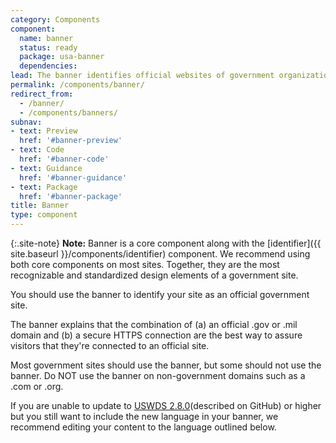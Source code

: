 ```yaml
---
category: Components
component:
  name: banner
  status: ready
  package: usa-banner
  dependencies:
lead: The banner identifies official websites of government organizations in the United States. It also helps visitors understand how to tell that a website is both official and secure.
permalink: /components/banner/
redirect_from:
  - /banner/
  - /components/banners/
subnav:
- text: Preview
  href: '#banner-preview'
- text: Code
  href: '#banner-code'
- text: Guidance
  href: '#banner-guidance'
- text: Package
  href: '#banner-package'
title: Banner
type: component
---
```


{:.site-note}
**Note:** Banner is a core component along with the [identifier]({{ site.baseurl }}/components/identifier) component. We recommend using both core components on most sites. Together, they are the most recognizable and standardized design elements of a government site.

You should use the banner to identify your site as an official government site.

The banner explains that the combination of (a) an official .gov or .mil domain and (b) a secure HTTPS connection are the best way to assure visitors that they're connected to an official site.

Most government sites should use the banner, but some should not use the banner. Do NOT use the banner on non-government domains such as a .com or .org.

If you are unable to update to [USWDS 2.8.0](https://github.com/uswds/uswds/releases)(described on GitHub) or higher but you still want to include the new language in your banner, we recommend editing your content to the language outlined below.
